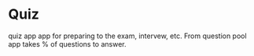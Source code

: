 # Quiz
quiz app
app for preparing to the exam, intervew, etc.
From question pool app takes % of questions to answer.
